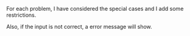 For each problem, I have considered the special cases and I add some restrictions.

Also, if the input is not correct, a error message will show.

